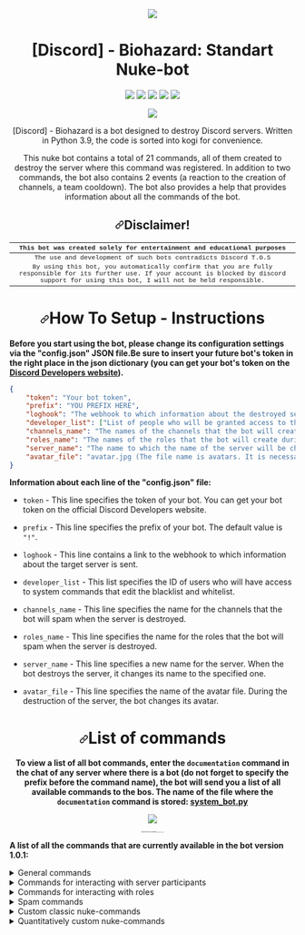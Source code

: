 <p align="center" dir="auto"><img src="https://media.discordapp.net/attachments/1056974871764140062/1062740227497676810/Discord.py_Logo.png?width=1200&height=408" style="max-width: 100%;"></p>

<h1 align="center"> [Discord] - Biohazard: Standart Nuke-bot </h1>

<p align="center" dir="auto"><a href="https://github.com/ArMaGeDDoN-SS/Standard-Nuke-bot/blob/main/README.md"><img src="https://img.shields.io/github/downloads/ArMaGeDDoN-SS/Standard-Nuke-bot/total?logo=GitHub&style=flat-square" style="max-width: 100%;"></a> <a href="https://discord.gg/yxJSYaQc2F"><img src="https://img.shields.io/discord/1055522427272175646?color=15315c&label=Discord%20Server&logo=discord&logoColor=fff&style=flat-square" style="max-width: 100%;"></a> <img src="https://img.shields.io/github/languages/code-size/ArMaGeDDoN-SS/Standard-Nuke-bot?color=ad3434&logo=Python&logoColor=fff&style=flat-square"> <img src="https://img.shields.io/github/watchers/ArMaGeDDoN-SS/Standard-Nuke-bot?color=772694&logo=WeChat&logoColor=fff&style=flat-square"> <a href="https://www.youtube.com/channel/UCvphtiRwg79OYUguZBJvGJQ"><img src="https://img.shields.io/youtube/channel/subscribers/UCvphtiRwg79OYUguZBJvGJQ?label=YouTube%20channel&logo=youtube&logoColor=fff&style=flat-square"></a></p><p align="center" dir="auto"><a href="https://discordpy.readthedocs.io/en/stable/index.html"><img src="https://img.shields.io/pypi/v/discord.py?color=FCCB34&label=Discord.Py&logo=Battle.net&logoColor=668FB7&style=for-the-badge" style="max-width: 100%;"></a></p> <p align="center" dir="auto">[Discord] - Biohazard is a bot designed to destroy Discord servers. Written in Python 3.9, the code is sorted into kogi for convenience.</p> <p align="center" dir="auto">This nuke bot contains a total of 21 commands, all of them created to destroy the server where this command was registered. In addition to two commands, the bot also contains 2 events (a reaction to the creation of channels, a team cooldown). The bot also provides a help that provides information about all the commands of the bot.</p>

<h2 align="center" dir="auto"><a id="user-content-disclaimer" class="anchor" aria-hidden="true" href="#disclaimer"><svg class="octicon octicon-link" viewBox="0 0 16 16" version="1.1" width="16" height="16" aria-hidden="true"><path fill-rule="evenodd" d="M7.775 3.275a.75.75 0 001.06 1.06l1.25-1.25a2 2 0 112.83 2.83l-2.5 2.5a2 2 0 01-2.83 0 .75.75 0 00-1.06 1.06 3.5 3.5 0 004.95 0l2.5-2.5a3.5 3.5 0 00-4.95-4.95l-1.25 1.25zm-4.69 9.64a2 2 0 010-2.83l2.5-2.5a2 2 0 012.83 0 .75.75 0 001.06-1.06 3.5 3.5 0 00-4.95 0l-2.5 2.5a3.5 3.5 0 004.95 4.95l1.25-1.25a.75.75 0 00-1.06-1.06l-1.25 1.25a2 2 0 01-2.83 0z"></path></svg></a>Disclaimer!</h2>


<table style='font-family:"Courier New", Courier, monospace; font-size:80%' align="center">
  <thead>
    <tr>
      <th align="center"> This bot was created solely for entertainment and educational purposes </th>
    </tr>
  </thead>
  <tbody>
    <tr>
      <td align="center"> The use and development of such bots contradicts Discord T.O.S</td>
    </tr>
    <tr>
      <td align="center"> By using this bot, you automatically confirm that you are fully responsible for its further use. If your account is blocked by discord support for using this bot, I will not be held responsible. </td>
    </tr>
  </tbody>
</table>

<h1 align="center" dir="auto"><a id="user-content-disclaimer" class="anchor" aria-hidden="true" href="#disclaimer"><svg class="octicon octicon-link" viewBox="0 0 16 16" version="1.1" width="16" height="16" aria-hidden="true"><path fill-rule="evenodd" d="M7.775 3.275a.75.75 0 001.06 1.06l1.25-1.25a2 2 0 112.83 2.83l-2.5 2.5a2 2 0 01-2.83 0 .75.75 0 00-1.06 1.06 3.5 3.5 0 004.95 0l2.5-2.5a3.5 3.5 0 00-4.95-4.95l-1.25 1.25zm-4.69 9.64a2 2 0 010-2.83l2.5-2.5a2 2 0 012.83 0 .75.75 0 001.06-1.06 3.5 3.5 0 00-4.95 0l-2.5 2.5a3.5 3.5 0 004.95 4.95l1.25-1.25a.75.75 0 00-1.06-1.06l-1.25 1.25a2 2 0 01-2.83 0z"></path></svg></a>How To Setup - Instructions</h1>

<p> <b>Before you start using the bot, please change its configuration settings via the "config.json" JSON file.Be sure to insert your future bot's token in the right place in the json dictionary (you can get your bot's token on the <a href="https://discord.com/developers">Discord Developers website</a>).</b> </p>

```json
{
	"token": "Your bot token",
	"prefix": "YOU PREFIX HERE",
	"loghook": "The webhook to which information about the destroyed servers will be sent.", 
	"developer_list": ["List of people who will be granted access to the developer's commands"],
	"channels_name": "The names of the channels that the bot will create during the destruction",
	"roles_name": "The names of the roles that the bot will create during the destruction",
	"server_name": "The name to which the name of the server will be changed before the destruction",
	"avatar_file": "avatar.jpg (The file name is avatars. It is necessary to change the server avatar)",
}
```
<p> <b> Information about each line of the "config.json" file: </b> </p>
<ul>
<li><p><code>token</code> - This line specifies the token of your bot. You can get your bot token on the official Discord Developers website.</p></li>
<li><p><code>prefix</code> - This line specifies the prefix of your bot. The default value is <code>"!"</code>.</p></li>
<li><p><code>loghook</code> - This line contains a link to the webhook to which information about the target server is sent.</p></li>
<li><p><code>developer_list</code> - This list specifies the ID of users who will have access to system commands that edit the blacklist and whitelist.</p></li>
<li><p><code>channels_name</code> - This line specifies the name for the channels that the bot will spam when the server is destroyed.</p></li>
<li><p><code>roles_name</code> - This line specifies the name for the roles that the bot will spam when the server is destroyed.</p></li>
<li><p><code>server_name</code> - This line specifies a new name for the server. When the bot destroys the server, it changes its name to the specified one.</p></li>
<li><p><code>avatar_file</code> - This line specifies the name of the avatar file. During the destruction of the server, the bot changes its avatar.</p></li>
</ul>

<h1 align="center" dir="auto"><a id="user-content-disclaimer" class="anchor" aria-hidden="true" href="#disclaimer"><svg class="octicon octicon-link" viewBox="0 0 16 16" version="1.1" width="16" height="16" aria-hidden="true"><path fill-rule="evenodd" d="M7.775 3.275a.75.75 0 001.06 1.06l1.25-1.25a2 2 0 112.83 2.83l-2.5 2.5a2 2 0 01-2.83 0 .75.75 0 00-1.06 1.06 3.5 3.5 0 004.95 0l2.5-2.5a3.5 3.5 0 00-4.95-4.95l-1.25 1.25zm-4.69 9.64a2 2 0 010-2.83l2.5-2.5a2 2 0 012.83 0 .75.75 0 001.06-1.06 3.5 3.5 0 00-4.95 0l-2.5 2.5a3.5 3.5 0 004.95 4.95l1.25-1.25a.75.75 0 00-1.06-1.06l-1.25 1.25a2 2 0 01-2.83 0z"></path></svg></a>List of commands</h1>

<p align="center">
	<strong> To view a list of all bot commands, enter the <code>documentation</code> command in the chat of any server where there is a bot (do not forget to specify the prefix before the command name), the bot will send you a list of all available commands to the bos. The name of the file where the <code>documentation</code> command is stored: <a href="">system_bot.py</a> </strong>
</p>

<p align="center"><img src="https://media.discordapp.net/attachments/1052941656564961291/1063176944541257798/image.png?width=883&height=555" align="center"></p>

<p align="center" style="font-size:2">
	<i> Visual view of the command <code>documentation</code> </i>
</p>

<p>
	<strong>A list of all the commands that are currently available in the bot version 1.0.1:</strong>
</p>

<details>
<summary>General commands</summary>
<div class="highlight highlight-source-python notranslate position-relative overflow-auto" dir="auto">
	
```C#
+ attack - Automatic server destruction.
+ delchannels - Deleting all channels.
+ delroles - Deleting all roles.
+ channels - Mass creation of channels.
+ roles - Mass creation of roles.
+ rename - Changing the server name.
+ delemoji - Deleting all emojis.
```
</div>
</details>

<details>
<summary>Commands for interacting with server participants</summary>
<div class="highlight highlight-source-python notranslate position-relative overflow-auto" dir="auto">
	
```C#
+ kick_all - Kick all participants.
+ ban_all - Ban all participants.	
```
</div>
</details>

<details>
<summary>Commands for interacting with roles</summary>
<div class="highlight highlight-source-python notranslate position-relative overflow-auto" dir="auto">
	
```C#
+ admin - Give yourself a role with administrator rights.
+ everyone_admin - Grant administrator rights to all participants.
+ giverole <@Ping role | ID role> - Give yourself the mentioned role.	
```
</div>
</details>

<details>
<summary>Spam commands</summary>
<div class="highlight highlight-source-python notranslate position-relative overflow-auto" dir="auto">
	
```C#
+ spam - Mass sending of messages to the channels.
+ allspam - Mass sending of messages to all channels.
+ dmspam <@пинг | ID> - Mass sending of messages to the mentioned.
```
</div>
</details>
	
<details>
<summary>Custom classic nuke-commands</summary>
<div class="highlight highlight-source-python notranslate position-relative overflow-auto" dir="auto">
	
```C#
+ customchan <Name> - Mass creation of channels with the specified name.
+ customroles <Name> - Mass creation of roles with the specified name.
+ customname <Name> - Changing the server name to the specified one.
+ customspam <Text> - Mass spam with the specified text.
```
</div>
</details>

<details>
<summary>Quantitatively custom nuke-commands</summary>
<div class="highlight highlight-source-python notranslate position-relative overflow-auto" dir="auto">
	
```C#
+ intchannels <Number> - Creating the specified number of channels.
+ introles <Number> - Creating the specified number of roles.
```
</div>
</details>
